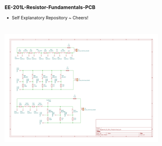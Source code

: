 ### EE-201L-Resistor-Fundamentals-PCB

- Self Explanatory Repository ~ Cheers!

<br>

![PCB Preview](Plot/Magdamit_EE_201L_Project.svg)
